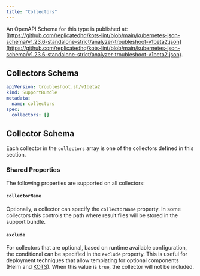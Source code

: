 ```yaml
---
title: "Collectors"
---
```


An OpenAPI Schema for this type is published at: [https://github.com/replicatedhq/kots-lint/blob/main/kubernetes-json-schema/v1.23.6-standalone-strict/analyzer-troubleshoot-v1beta2.json](https://github.com/replicatedhq/kots-lint/blob/main/kubernetes-json-schema/v1.23.6-standalone-strict/analyzer-troubleshoot-v1beta2.json).

## Collectors Schema

```yaml
apiVersion: troubleshoot.sh/v1beta2
kind: SupportBundle
metadata:
  name: collectors
spec:
  collectors: []
```


## Collector Schema

Each collector in the `collectors` array is one of the collectors defined in this section.

### Shared Properties

The following properties are supported on all collectors:

#### `collectorName`

Optionally, a collector can specify the `collectorName` property.
In some collectors this controls the path where result files will be stored in the support bundle.

#### `exclude`

For collectors that are optional, based on runtime available configuration, the conditional can be specified in the `exclude` property.
This is useful for deployment techniques that allow templating for optional components (Helm and [KOTS](https://kots.io/vendor/packaging/template-functions/)).
When this value is `true`, the collector will not be included.
